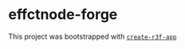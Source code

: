 # effctnode-forge

This project was bootstrapped with [`create-r3f-app`](https://github.com/utsuboco/create-r3f-app)